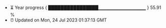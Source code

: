 - ⏳ Year progress { ████████████████▁▁▁▁▁▁▁▁▁▁▁▁▁▁ } 55.91 %
- ⏰ Updated on Mon, 24 Jul 2023 01:37:13 GMT

